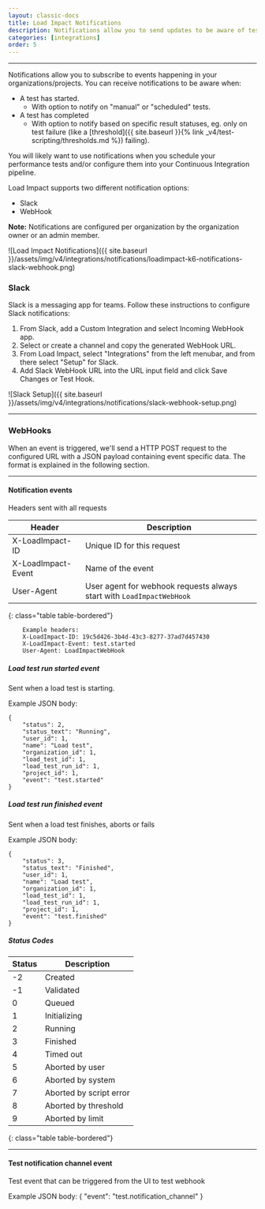 ```yaml
---
layout: classic-docs
title: Load Impact Notifications
description: Notifications allow you to send updates to be aware of tests starting and finishing. You can view these notifications in Slack or via webhook.
categories: [integrations]
order: 5
---
```


***

Notifications allow you to subscribe to events happening in your organizations/projects. You can receive notifications to be aware when:
- A test has started.
  - With option to notify on "manual" or "scheduled" tests.
- A test has completed
  - With option to notify based on specific result statuses, eg. only on test failure (like a [threshold]({{ site.baseurl }}{% link _v4/test-scripting/thresholds.md %}) failing).

You will likely want to use notifications when you schedule your performance tests and/or configure them into your Continuous Integration pipeline.

Load Impact supports two different notification options:
- Slack
- WebHook

**Note:** Notifications are configured per organization by the organization owner or an admin member.

![Load Impact Notifications]({{ site.baseurl }}/assets/img/v4/integrations/notifications/loadimpact-k6-notifications-slack-webhook.png)

### Slack

Slack is a messaging app for teams. Follow these instructions to configure Slack notifications:

1. From Slack, add a Custom Integration and select Incoming WebHook app.
2. Select or create a channel and copy the generated WebHook URL.
3. From Load Impact, select "Integrations" from the left menubar, and from there select "Setup" for Slack.
4. Add Slack WebHook URL into the URL input field and click Save Changes or Test Hook.

![Slack Setup]({{ site.baseurl }}/assets/img/v4/integrations/notifications/slack-webhook-setup.png)

***

### WebHooks

When an event is triggered, we'll send a HTTP POST request to the configured URL with a JSON payload containing event specific data. The format is explained in the following section.

***

#### Notification events

Headers sent with all requests

Header             | Description
-------------------|--------------------------------------------------------------------
X-LoadImpact-ID    | Unique ID for this request
X-LoadImpact-Event | Name of the event
User-Agent         | User agent for webhook requests always start with `LoadImpactWebHook`
{: class="table table-bordered"}

```
    Example headers:
    X-LoadImpact-ID: 19c5d426-3b4d-43c3-8277-37ad7d457430
    X-LoadImpact-Event: test.started
    User-Agent: LoadImpactWebHook
```

##### Load test run started event

Sent when a load test is starting.

Example JSON body:
```
{
    "status": 2,
    "status_text": "Running",
    "user_id": 1,
    "name": "Load test",
    "organization_id": 1,
    "load_test_id": 1,
    "load_test_run_id": 1,
    "project_id": 1,
    "event": "test.started"
}
```

##### Load test run finished event

Sent when a load test finishes, aborts or fails

Example JSON body:
```
{
    "status": 3,
    "status_text": "Finished",
    "user_id": 1,
    "name": "Load test",
    "organization_id": 1,
    "load_test_id": 1,
    "load_test_run_id": 1,
    "project_id": 1,
    "event": "test.finished"
}
```
##### Status Codes

Status | Description
-------|-------------------------------
-2     | Created
-1     | Validated
0      | Queued
1      | Initializing
2      | Running
3      | Finished
4      | Timed out
5      | Aborted by user
6      | Aborted by system
7      | Aborted by script error
8      | Aborted by threshold
9      | Aborted by limit
{: class="table table-bordered"}

***

#### Test notification channel event

Test event that can be triggered from the UI to test webhook

Example JSON body:
{
    "event": "test.notification_channel"
}
